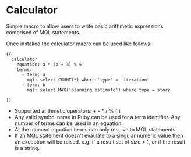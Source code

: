 # Calculator

Simple macro to allow users to write basic arithmetic expressions comprised of MQL statements.

Once installed the calculator macro can be used like follows:

    {{
      calculator
        equation: a * (b + 3) % 5
        terms:
          - term: a
            mql: select COUNT(*) where 'type' = 'iteration'
          - term: b
            mql: select MAX('planning estimate') where type = story

    }}

* Supported arithmetic operators: + - * / % ( )
* Any valid symbol name in Ruby can be used for a term identifier.  Any number of terms can be used in an equation.
* At the moment equation terms can only resolve to MQL statements.
* If an MQL statement doesn't evaulate to a singular numeric value then an exception will be raised.  e.g. if a result set of size > 1, or if the result is a string.
